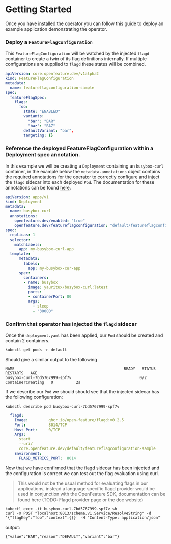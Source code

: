 # Getting Started

Once you have [installed the operator](./installation.md) you can follow this guide to deploy an example application demonstrating the operator.

### Deploy a `FeatureFlagConfiguration`

This `FeatureFlagConfiguration` will be watched by the injected `flagd` container to create a twin of its flag definitions internally. If multiple configurations are supplied to `flagd` these states will be combined.

```yaml
apiVersion: core.openfeature.dev/v1alpha2
kind: FeatureFlagConfiguration
metadata:
  name: featureflagconfiguration-sample
spec:
  featureFlagSpec:
    flags:
      foo:
        state: "ENABLED"
        variants:
          "bar": "BAR"
          "baz": "BAZ"
        defaultVariant: "bar",
        targeting: {}
```

### Reference the deployed FeatureFlagConfiguration within a Deployment spec annotation.

In this example we will be creating a `Deployment` containing an `busybox-curl` container, in the example below the `metadata.annotations` object contains the required annotations for the operator to correctly configure and inject the `flagd` sidecar into each deployed `Pod`. The documentation for these annotations can be found [here](./annotations.md).

```yaml
apiVersion: apps/v1
kind: Deployment
metadata:
  name: busybox-curl
  annotations:
    openfeature.dev/enabled: "true"
    openfeature.dev/featureflagconfiguration: "default/featureflagconfiguration-sample"
spec:
  replicas: 1
  selector:
    matchLabels:
      app: my-busybox-curl-app
  template:
      metadata:
        labels:
          app: my-busybox-cur-app
      spec:
        containers:
        - name: busybox
          image: yauritux/busybox-curl:latest
          ports:
          - containerPort: 80
          args:
            - sleep
            - "30000"
```

### Confirm that operator has injected the `flagd` sidecar

Once the `deployment.yaml` has been applied, our `Pod` should be created and contain 2 containers.
```
kubectl get pods -n default
```
Should give a similar output to the following
```
NAME                                                READY   STATUS              RESTARTS   AGE
busybox-curl-7bd5767999-spf7v                              0/2     ContainerCreating   0          2s
```
If we describe our `Pod` we should should see that the injected sidecar has the following configuration:
```
kubectl describe pod busybox-curl-7bd5767999-spf7v
```
```yaml
  flagd:
    Image:         ghcr.io/open-feature/flagd:v0.2.5
    Port:          8014/TCP
    Host Port:     0/TCP
    Args:
      start
      --uri/
      core.openfeature.dev/default/featureflagconfiguration-sample
    Environment:
      FLAGD_METRICS_PORT:  8014
```

Now that we have confirmed that the flagd sidecar has been injected and the configuration is correct we can test out the flag evaluation using curl.

> This would not be the usual method for evaluating flags in our applications, instead a language specific flagd provider would be used in conjunction with the OpenFeature SDK, documentation can be found here (TODO: Flagd provider page or the doc website)

```
kubectl exec -it busybox-curl-7bd5767999-spf7v sh
curl -X POST "localhost:8013/schema.v1.Service/ResolveString" -d '{"flagKey":"foo","context":{}}' -H "Content-Type: application/json"
```
output:
```
{"value":"BAR","reason":"DEFAULT","variant":"bar"}
```